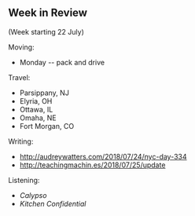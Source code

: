 ## Week in Review

(Week starting 22 July)

Moving:
* Monday -- pack and drive

Travel:
* Parsippany, NJ
* Elyria, OH
* Ottawa, IL
* Omaha, NE
* Fort Morgan, CO

Writing:
* http://audreywatters.com/2018/07/24/nyc-day-334
* http://teachingmachin.es/2018/07/25/update

Listening:
* *Calypso*
* *Kitchen Confidential*
